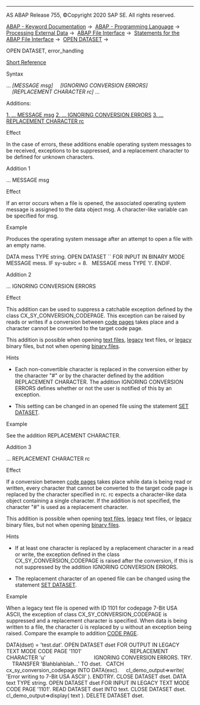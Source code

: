   

* * *

AS ABAP Release 755, ©Copyright 2020 SAP SE. All rights reserved.

[ABAP - Keyword Documentation](javascript:call_link\('abenabap.htm'\)) →  [ABAP - Programming Language](javascript:call_link\('abenabap_reference.htm'\)) →  [Processing External Data](javascript:call_link\('abenabap_language_external_data.htm'\)) →  [ABAP File Interface](javascript:call_link\('abenabap_language_files.htm'\)) →  [Statements for the ABAP File Interface](javascript:call_link\('abenfile_interface_statements.htm'\)) →  [OPEN DATASET](javascript:call_link\('abapopen_dataset.htm'\)) → 

OPEN DATASET, error\_handling

[Short Reference](javascript:call_link\('abapopen_dataset_shortref.htm'\))

Syntax

... *\[*MESSAGE msg*\]*
    *\[*IGNORING CONVERSION ERRORS*\]*
    *\[*REPLACEMENT CHARACTER rc*\]* ...

Additions:

[1\. ... MESSAGE msg](#!ABAP_ADDITION_1@1@)
[2\. ... IGNORING CONVERSION ERRORS](#!ABAP_ADDITION_2@2@)
[3\. ... REPLACEMENT CHARACTER rc](#!ABAP_ADDITION_3@3@)

Effect

In the case of errors, these additions enable operating system messages to be received, exceptions to be suppressed, and a replacement character to be defined for unknown characters.

Addition 1

... MESSAGE msg

Effect

If an error occurs when a file is opened, the associated operating system message is assigned to the data object msg. A character-like variable can be specified for msg.

Example

Produces the operating system message after an attempt to open a file with an empty name.

DATA mess TYPE string.
OPEN DATASET \`\` FOR INPUT IN BINARY MODE MESSAGE mess.
IF sy-subrc = 8.
  MESSAGE mess TYPE 'I'.
ENDIF.

Addition 2

... IGNORING CONVERSION ERRORS

Effect

This addition can be used to suppress a catchable exception defined by the class CX\_SY\_CONVERSION\_CODEPAGE. This exception can be raised by reads or writes if a conversion between [code pages](javascript:call_link\('abencodepage_glosry.htm'\) "Glossary Entry") takes place and a character cannot be converted to the target code page.

This addition is possible when opening [text files](javascript:call_link\('abentext_file_glosry.htm'\) "Glossary Entry"), [legacy](javascript:call_link\('abenlegacy_file_glosry.htm'\) "Glossary Entry") text files, or [legacy](javascript:call_link\('abenlegacy_file_glosry.htm'\) "Glossary Entry") binary files, but not when opening [binary files](javascript:call_link\('abenbinary_file_glosry.htm'\) "Glossary Entry").

Hints

-   Each non-convertible character is replaced in the conversion either by the character "#" or by the character defined by the addition REPLACEMENT CHARACTER. The addition IGNORING CONVERSION ERRORS defines whether or not the user is notified of this by an exception.

-   This setting can be changed in an opened file using the statement [SET DATASET](javascript:call_link\('abapset_dataset.htm'\)).
    

Example

See the addition REPLACEMENT CHARACTER.

Addition 3

... REPLACEMENT CHARACTER rc

Effect

If a conversion between [code pages](javascript:call_link\('abencodepage_glosry.htm'\) "Glossary Entry") takes place while data is being read or written, every character that cannot be converted to the target code page is replaced by the character specified in rc. rc expects a character-like data object containing a single character. If the addition is not specified, the character "#" is used as a replacement character.

This addition is possible when opening [text files](javascript:call_link\('abentext_file_glosry.htm'\) "Glossary Entry"), [legacy](javascript:call_link\('abenlegacy_file_glosry.htm'\) "Glossary Entry") text files, or [legacy](javascript:call_link\('abenlegacy_file_glosry.htm'\) "Glossary Entry") binary files, but not when opening [binary files](javascript:call_link\('abenbinary_file_glosry.htm'\) "Glossary Entry").

Hints

-   If at least one character is replaced by a replacement character in a read or write, the exception defined in the class CX\_SY\_CONVERSION\_CODEPAGE is raised after the conversion, if this is not suppressed by the addition IGNORING CONVERSION ERRORS.

-   The replacement character of an opened file can be changed using the statement [SET DATASET](javascript:call_link\('abapset_dataset.htm'\)).
    

Example

When a legacy text file is opened with ID 1101 for codepage 7-Bit USA ASCII, the exception of class CX\_SY\_CONVERSION\_CODEPAGE is suppressed and a replacement character is specified. When data is being written to a file, the character ü is replaced by u without an exception being raised. Compare the example to addition [CODE PAGE](javascript:call_link\('abapopen_dataset_code_page.htm'\)).

DATA(dset) = 'test.dat'.
OPEN DATASET dset FOR OUTPUT IN LEGACY TEXT MODE CODE PAGE '1101'
                                REPLACEMENT CHARACTER 'u'
                                IGNORING CONVERSION ERRORS.
TRY.
    TRANSFER 'Blahblahblah...' TO dset.
  CATCH cx\_sy\_conversion\_codepage INTO DATA(exc).
    cl\_demo\_output=>write( 'Error writing to 7-Bit USA ASCII' ).
ENDTRY.
CLOSE DATASET dset.
DATA text TYPE string.
OPEN DATASET dset FOR INPUT IN LEGACY TEXT MODE CODE PAGE '1101'.
READ DATASET dset INTO text.
CLOSE DATASET dset.
cl\_demo\_output=>display( text ).
DELETE DATASET dset.
